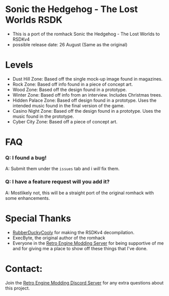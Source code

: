 # **Sonic the Hedgehog - The Lost Worlds RSDK**
+ This is a port of the romhack Sonic the Hedgehog - The Lost Worlds to RSDKv4
+ possible release date: 26 August (Same as the original)

# Levels
+ Dust Hill Zone: Based off the single mock-up image found in magazines.
+ Rock Zone: Based off info found in a piece of concept art.
+ Wood Zone: Based off the design found in a prototype.
+ Winter Zone: Based off info from an interview. Includes Christmas trees.
+ Hidden Palace Zone: Based off design found in a prototype. Uses the intended music found in the final version of the game.
+ Casino Night Zone: Based off the design found in a prototype. Uses the music found in the prototype.
+ Cyber City Zone: Based off a piece of concept art.

# FAQ
### Q: I found a bug!
A: Submit them under the `issues` tab and i _will_ fix them.

### Q: I have a feature request will you add it?
A: Mostlikely not, this will be a straight port of the original romhack with some enhancements.

# Special Thanks
* [RubberDuckyCooly](https://github.com/Rubberduckycooly) for making the RSDKv4 decompilation.
* ExecByte, the original author of the romhack
* Everyone in the [Retro Engine Modding Server](https://dc.railgun.works/retroengine) for being supportive of me and for giving me a place to show off these things that I've done.

# Contact:
Join the [Retro Engine Modding Discord Server](https://dc.railgun.works/retroengine) for any extra questions about this project.
